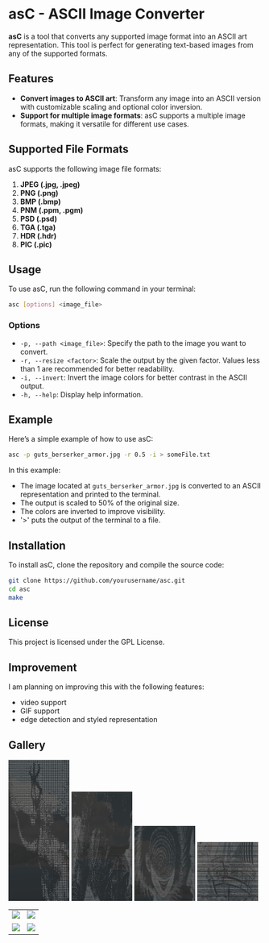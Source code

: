 # asC - ASCII Image Converter

**asC** is a tool that converts any supported image format into an ASCII art representation. 
This tool is perfect for generating text-based images from any of the supported formats.

## Features

- **Convert images to ASCII art**: Transform any image into an ASCII version with customizable scaling and optional color inversion.
- **Support for multiple image formats**: asC supports a multiple image formats, making it versatile for different use cases.

## Supported File Formats

asC supports the following image file formats:

1. **JPEG (.jpg, .jpeg)**
2. **PNG (.png)**
3. **BMP (.bmp)**
4. **PNM (.ppm, .pgm)**
5. **PSD (.psd)**
6. **TGA (.tga)**
7. **HDR (.hdr)**
8. **PIC (.pic)**

## Usage

To use asC, run the following command in your terminal:

```bash
asc [options] <image_file>
```

### Options

- `-p, --path <image_file>`: Specify the path to the image you want to convert.
- `-r, --resize <factor>`: Scale the output by the given factor. Values less than 1 are recommended for better readability.
- `-i, --invert`: Invert the image colors for better contrast in the ASCII output.
- `-h, --help`: Display help information.

## Example

Here’s a simple example of how to use asC:

```bash
asc -p guts_berserker_armor.jpg -r 0.5 -i > someFile.txt
```

In this example:
- The image located at `guts_berserker_armor.jpg` is converted to an ASCII representation and printed to the terminal.
- The output is scaled to 50% of the original size.
- The colors are inverted to improve visibility.
- <OPTIONAL> '>' puts the output of the terminal to a file.  


## Installation

To install asC, clone the repository and compile the source code:

```bash
git clone https://github.com/yourusername/asc.git
cd asc
make
```

## License

This project is licensed under the GPL License.


## Improvement 

I am planning on improving this with the following features:
- video support
- GIF support
- edge detection and styled representation

## Gallery

<p float="left">
  <img src="output_image/guts_skull.png" width="24%" />
  <img src="output_image/guts_berserker_armor.png" width="24%" />
  <img src="output_image/junji_ito.png" width="24%" />
  <img src="output_image/going_merry.png" width="24%" />
</p>

<table style="border-collapse: collapse; width: 100%; text-align: center;">
  <tr>
    <td style="border: none;"><img src="image1.png" width="48%"></td>
    <td style="border: none;"><img src="image2.png" width="48%"></td>
  </tr>
  <tr>
    <td style="border: none;"><img src="image3.png" width="48%"></td>
    <td style="border: none;"><img src="image4.png" width="48%"></td>
  </tr>
</table>
